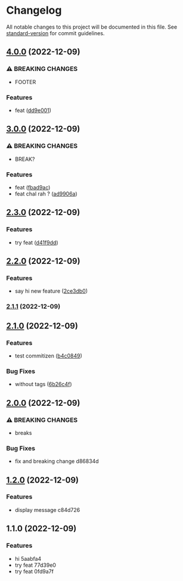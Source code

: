 # Changelog

All notable changes to this project will be documented in this file. See [standard-version](https://github.com/conventional-changelog/standard-version) for commit guidelines.

## [4.0.0](https://github.com/Pranaydeepreddy7017/retry/compare/v3.0.0...v4.0.0) (2022-12-09)


### ⚠ BREAKING CHANGES

* FOOTER

### Features

* feat ([dd9e001](https://github.com/Pranaydeepreddy7017/retry/commit/dd9e0016ed3ddb0cc95a22ee6bd570be468228c9))

## [3.0.0](https://github.com/Pranaydeepreddy7017/retry/compare/v2.3.0...v3.0.0) (2022-12-09)


### ⚠ BREAKING CHANGES

* BREAK?

### Features

* feat ([fbad9ac](https://github.com/Pranaydeepreddy7017/retry/commit/fbad9ac392b654758e1a822aeb2c7b4b107a3196))
* feat chal rah ? ([ad9906a](https://github.com/Pranaydeepreddy7017/retry/commit/ad9906a30e9dd317aea1f56c8035a5a69f83c0e2))

## [2.3.0](https://github.com/Pranaydeepreddy7017/retry/compare/v2.2.0...v2.3.0) (2022-12-09)


### Features

* try feat ([d41f9dd](https://github.com/Pranaydeepreddy7017/retry/commit/d41f9ddd8b16777251184f6f5fe7eb9a9bcf4a39))

## [2.2.0](https://github.com/Pranaydeepreddy7017/retry/compare/v2.1.1...v2.2.0) (2022-12-09)


### Features

* say hi new feature ([2ce3db0](https://github.com/Pranaydeepreddy7017/retry/commit/2ce3db08964d63279496e45d941df07857fa84ae))

### [2.1.1](https://github.com/Pranaydeepreddy7017/retry/compare/v2.1.0...v2.1.1) (2022-12-09)

## [2.1.0](https://github.com/Pranaydeepreddy7017/retry/compare/v2.0.0...v2.1.0) (2022-12-09)


### Features

* test commitizen ([b4c0849](https://github.com/Pranaydeepreddy7017/retry/commit/b4c084999f4d1aa623d198ab2df5db526665d1d8))


### Bug Fixes

* without tags ([6b26c4f](https://github.com/Pranaydeepreddy7017/retry/commit/6b26c4f747a3aab02fbac1cc5c9cf9bd94bf8023))

## [2.0.0](///compare/v1.2.0...v2.0.0) (2022-12-09)


### ⚠ BREAKING CHANGES

* breaks

### Bug Fixes

* fix and breaking change d86834d

## [1.2.0](///compare/v1.1.0...v1.2.0) (2022-12-09)


### Features

* display message c84d726

## 1.1.0 (2022-12-09)


### Features

* hi 5aabfa4
* try feat 77d39e0
* try feat 0fd9a7f
